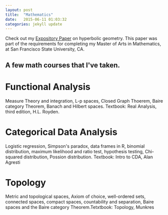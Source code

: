 ```yaml
---
layout: post
title:  "Mathematics"
date:   2015-06-11 01:03:32
categories: jekyll update
---
```


Check out my [Expository Paper]( /assets/staley_expository.pdf ) on hyperbolic geometry. This paper was part of the requirements for completing my Master of Arts in Mathematics, at San Francisco State University, CA.

<h2> A few math courses that I've taken. </h2>

# Functional Analysis
 Measure Theory and integration, L-p spaces, Closed Graph Thoerem, Baire category Theorem, Banach and Hilbert spaces. Textbook: Real Analysis, third edition, H.L. Royden.

# Categorical Data Analysis
Logistic regression, Simpson's paradox, data frames in R, binomial distribution, maximum likelihood and ratio test, hypothesis testing, Chi-squared distribution, Possion distribution.
Textbook: Intro to CDA, Alan Agresti

# Topology
Metric and topological spaces, Axiom of choice, well-ordered sets, connected spaces, compact spaces, countability and separation, Baire spaces and the Baire category Theorem.Tetxtbook: Topology, Munkres
